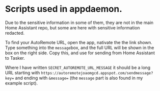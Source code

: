 # Scripts used in appdaemon. 

Due to the sensitive information in some of them, they are not in the main Home Assistant repo, but some are here with sensitive information redacted.

To find your AutoRemote URL, open the app, nativate the the link shown. Type something into the `message`box, and the full URL will be shown in the box on the right side. Copy this, and use for sending from Home Assistant to Tasker.

Where I have written `SECRET_AUTOREMOTE_URL_MESSAGE` it should be a long URL starting with `https://autoremotejoaomgcd.appspot.com/sendmessage?key=` and ending with `&message=` (the `message` part is also found in my example script).
